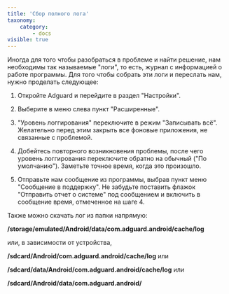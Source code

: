 ```yaml
---
title: 'Сбор полного лога'
taxonomy:
    category:
        - docs
visible: true
---
```


Иногда для того чтобы разобраться в проблеме и найти решение, нам необходимы так называемые "логи", то есть, журнал с информацией о работе программы. Для того чтобы собрать эти логи и переслать нам, нужно проделать следующее:

1. Откройте Adguard и перейдите в раздел "Настройки".

2. Выберите в меню слева пункт "Расширенные".

3. "Уровень логгирования" переключите в режим "Записывать всё". Желательно перед этим закрыть все фоновые приложения, не связанные с проблемой.

4. Добейтесь повторного возникновения проблемы, после чего уровень логгирования переключите обратно на обычный ("По умолчанию"). Заметьте точное время, когда это произошло.

5. Отправьте нам сообщение из программы, выбрав пункт меню "Сообщение в поддержку". Не забудьте поставить флажок "Отправить отчет о системе" под сообщением и включить в сообщение время, отмеченное на шаге 4.

Также можно скачать лог из папки напрямую:

**/storage/emulated/Android/data/com.adguard.android/cache/log**

или, в зависимости от устройства,

**/sdcard/Android/com.adguard.android/cache/log** или

**/sdcard/data/Android/com.adguard.android/cache/log** или

**/sdcard/Android/data/com.adguard.android/**
